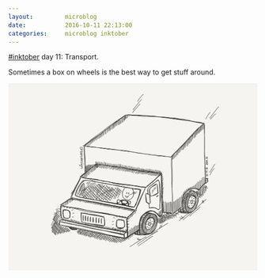 ```yaml
---
layout:         microblog
date:           2016-10-11 22:13:00
categories:     microblog inktober
---
```

[#inktober](/categories/inktober) day 11: Transport.

Sometimes a box on wheels is the best way to get stuff around.

![Truck](/images/microblog/201610112213.jpg)
